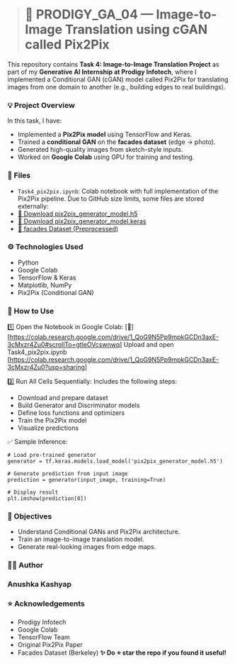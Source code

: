 > # **🚀 PRODIGY_GA_04 — Image-to-Image Translation using cGAN called Pix2Pix**

This repository contains **Task 4: Image-to-Image Translation Project** as part of my **Generative AI Internship at Prodigy Infotech**, where I implemented a Conditional GAN (cGAN) model called Pix2Pix for translating images from one domain to another (e.g., building edges to real buildings).


### **💡 Project Overview**

In this task, I have:

- Implemented a **Pix2Pix model** using TensorFlow and Keras.
- Trained a **conditional GAN** on the **facades dataset** (edge → photo).
- Generated high-quality images from sketch-style inputs.
- Worked on **Google Colab** using GPU for training and testing.

### **📄 Files**
- `Task4_pix2pix.ipynb`: Colab notebook with full implementation of the Pix2Pix pipeline.
Due to GitHub size limits, some files are stored externally:
- [🔗 Download pix2pix_generator_model.h5](https://drive.google.com/file/d/1G24H35qu0cjMcYdPRTg1hCYhP1U0yWeY/view?usp=sharing)
- [🔗 Download pix2pix_generator_model.keras](https://drive.google.com/file/d/11o2W3p_aXUlYB1KrX3WCJrr1Vln-qFbB/view?usp=sharing)
- [🔗 facades Dataset (Preprocessed)](https://drive.google.com/file/d/1k6VjFTZKp9-Qm6ALvUhAUF9fCnuNgT-6/view?usp=sharing)

### **⚙️ Technologies Used**

- Python
- Google Colab
- TensorFlow & Keras
- Matplotlib, NumPy
- Pix2Pix (Conditional GAN)

### **💬 How to Use**

1️⃣ Open the Notebook in Google Colab: 
[🔗][https://colab.research.google.com/drive/1_QoG9N5Pp9mpkGCDn3axE-3cMxzr4Zu0#scrollTo=gtleOVcswnwq]
Upload and open Task4_pix2pix.ipynb
[https://colab.research.google.com/drive/1_QoG9N5Pp9mpkGCDn3axE-3cMxzr4Zu0?usp=sharing]

2️⃣ Run All Cells Sequentially:
Includes the following steps:
  - Download and prepare dataset
  - Build Generator and Discriminator models
  - Define loss functions and optimizers
  - Train the Pix2Pix model
  - Visualize predictions

✅ Sample Inference:
```
# Load pre-trained generator
generator = tf.keras.models.load_model('pix2pix_generator_model.h5')

# Generate prediction from input image
prediction = generator(input_image, training=True)

# Display result
plt.imshow(prediction[0])

```

### **🎯 Objectives**

- Understand Conditional GANs and Pix2Pix architecture.
- Train an image-to-image translation model.
- Generate real-looking images from edge maps.

### **👩‍💻 Author**

### **Anushka Kashyap**

### **⭐ Acknowledgements**

- Prodigy Infotech
- Google Colab
- TensorFlow Team
- Original Pix2Pix Paper
- Facades Dataset (Berkeley)
**✨ Do ⭐ star the repo if you found it useful!**
